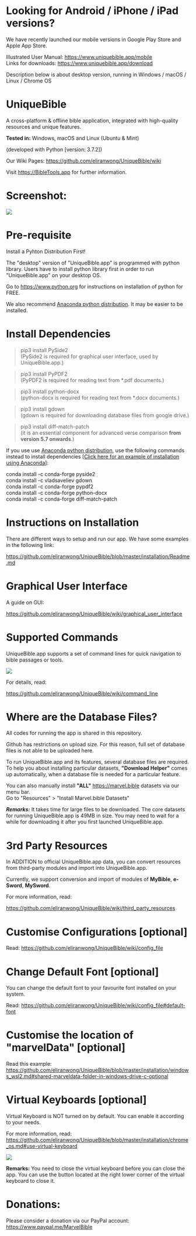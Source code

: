 # Looking for Android / iPhone / iPad versions?

We have recently launched our mobile versions in Google Play Store and Apple App Store.

Illustrated User Manual: <a href='https://www.uniquebible.app/mobile'>https://www.uniquebible.app/mobile</a><br>
Links for downloads: <a href='https://www.uniquebible.app/download'>https://www.uniquebible.app/download</a>

Description below is about desktop version, running in Windows / macOS / Linux / Chrome OS

# UniqueBible
A cross-platform & offline bible application, integrated with high-quality resources and unique features.

<b>Tested in:</b> Windows, macOS and Linux (Ubuntu & Mint)

(developed with Python [version: 3.7.2])

Our Wiki Pages: https://github.com/eliranwong/UniqueBible/wiki

Visit <a href="https://BibleTools.app" target="_blank">https://BibleTools.app</a> for further information.

# Screenshot:

<img src="screenshots/screenshot.png">

# Pre-requisite

Install a Pyhton Distribution First!

The "desktop" version of "UniqueBible.app" is programmed with python library.  Users have to install python library first in order to run "UniqueBible.app" on your desktop OS.

Go to <a href="https://www.python.org">https://www.python.org</a> for instructions on installation of python for FREE.

We also recommend <a href='https://www.anaconda.com/'>Anaconda python distribution</a>.  It may be easier to be installed.

# Install Dependencies

> pip3 install PySide2
<br>(PySide2 is required for graphical user interface, used by UniqueBible.app.)

> pip3 install PyPDF2
<br>(PyPDF2 is required for reading text from *.pdf documents.)

> pip3 install python-docx
<br>(python-docx is required for reading text from *.docx documents.)

> pip3 install gdown
<br>(gdown is required for downloading database files from google drive.)

> pip3 install diff-match-patch
<br>(it is an essential component for advanced verse comparison <b>from version 5.7 onwards</b>.)

If you use use <a href='https://www.anaconda.com/'>Anaconda python distribution</a>, use the following commands instead to install dependencies [<a href="https://github.com/eliranwong/UniqueBible/blob/master/installation/mac.md">Click here for an example of installation using Anaconda</a>]:

conda install -c conda-forge pyside2<br>
conda install -c vladsaveliev gdown<br>
conda install -c conda-forge pypdf2<br>
conda install -c conda-forge python-docx<br>
conda install -c conda-forge diff-match-patch

# Instructions on Installation

There are different ways to setup and run our app.  We have some examples in the following link:

https://github.com/eliranwong/UniqueBible/blob/master/installation/Readme.md

# Graphical User Interface

A guide on GUI:

https://github.com/eliranwong/UniqueBible/wiki/graphical_user_interface

# Supported Commands

UniqueBible.app supports a set of command lines for quick navigation to bible passages or tools.

<img src="screenshots/screenshot_command_line.png">

For details, read:

https://github.com/eliranwong/UniqueBible/wiki/command_line

# Where are the Database Files?

All codes for running the app is shared in this repository.

Github has restrictions on upload size.  For this reason, full set of database files is not able to be uploaded here.

To run UniqueBible.app and its features, several database files are required.  To help you about installing particular datasets, <b>"Download Helper"</b> comes up automatically, when a database file is needed for a particular feature.

You can also manually install <b>"ALL"</b> https://marvel.bible datasets via our menu bar.<br>
Go to "Resources" > "Install Marvel.bible Datasets"

<i><b>Remarks:</b></i> It takes time for large files to be downloaded.  The core datasets for running UniqueBible.app is 49MB in size.  You may need to wait for a while for downloading it after you first launched UniqueBible.app.

# 3rd Party Resources

In ADDITION to official UniqueBible.app data, you can convert resources from third-party modules and import into UniqueBible.app.

Currently, we support conversion and import of modules of <b>MyBible</b>, <b>e-Sword</b>, <b>MySword</b>.

For more information, read:

https://github.com/eliranwong/UniqueBible/wiki/third_party_resources

# Customise Configurations [optional]

Read: https://github.com/eliranwong/UniqueBible/wiki/config_file

# Change Default Font [optional]

You can change the default font to your favourite font installed on your system.

Read: https://github.com/eliranwong/UniqueBible/wiki/config_file#default-font

# Customise the location of "marvelData" [optional]

Read this example: https://github.com/eliranwong/UniqueBible/blob/master/installation/windows_wsl2.md#shared-marveldata-folder-in-windows-drive-c-optional

# Virtual Keyboards [optional]

Virtual Keyboard is NOT turned on by default.  You can enable it according to your needs.

For more information, read: https://github.com/eliranwong/UniqueBible/blob/master/installation/chrome_os.md#use-virtual-keyboard

<img src="screenshots/screenshot_virtualKeyboard.png">

<b>Remarks:</b> You need to close the virtual keyboard before you can close the app.  You can use the button located at the right lower corner of the virtual keyboard to close it.

# Donations:

Please consider a donation via our PayPal account:
<a href="https://www.paypal.me/MarvelBible">https://www.paypal.me/MarvelBible</a>

